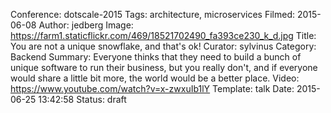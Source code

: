 Conference: dotscale-2015
Tags: architecture, microservices
Filmed: 2015-06-08
Author: jedberg
Image: https://farm1.staticflickr.com/469/18521702490_fa393ce230_k_d.jpg
Title: You are not a unique snowflake, and that's ok!
Curator: sylvinus
Category: Backend
Summary: Everyone thinks that they need to build a bunch of unique software to run their business, but you really don't, and if everyone would share a little bit more, the world would be a better place.
Video: https://www.youtube.com/watch?v=x-zwxuIb1lY
Template: talk
Date: 2015-06-25 13:42:58
Status: draft